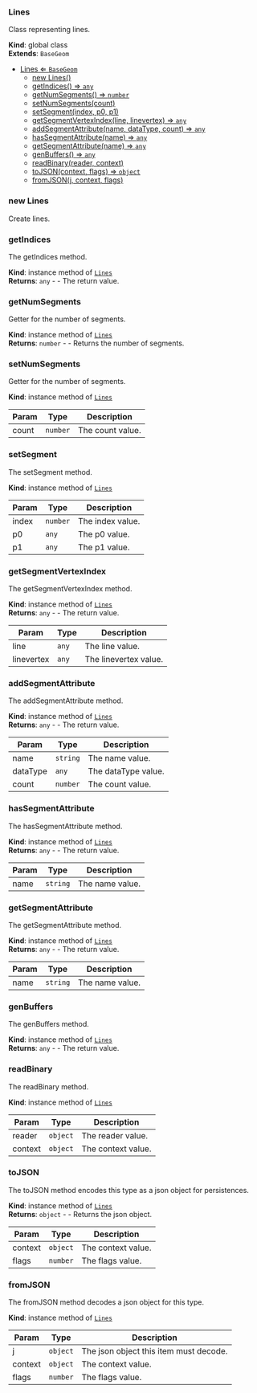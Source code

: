 <a name="Lines"></a>

### Lines 
Class representing lines.

**Kind**: global class  
**Extends**: <code>BaseGeom</code>  

* [Lines ⇐ <code>BaseGeom</code>](#Lines)
    * [new Lines()](#new-Lines)
    * [getIndices() ⇒ <code>any</code>](#getIndices)
    * [getNumSegments() ⇒ <code>number</code>](#getNumSegments)
    * [setNumSegments(count)](#setNumSegments)
    * [setSegment(index, p0, p1)](#setSegment)
    * [getSegmentVertexIndex(line, linevertex) ⇒ <code>any</code>](#getSegmentVertexIndex)
    * [addSegmentAttribute(name, dataType, count) ⇒ <code>any</code>](#addSegmentAttribute)
    * [hasSegmentAttribute(name) ⇒ <code>any</code>](#hasSegmentAttribute)
    * [getSegmentAttribute(name) ⇒ <code>any</code>](#getSegmentAttribute)
    * [genBuffers() ⇒ <code>any</code>](#genBuffers)
    * [readBinary(reader, context)](#readBinary)
    * [toJSON(context, flags) ⇒ <code>object</code>](#toJSON)
    * [fromJSON(j, context, flags)](#fromJSON)

<a name="new_Lines_new"></a>

### new Lines
Create lines.

<a name="Lines+getIndices"></a>

### getIndices
The getIndices method.

**Kind**: instance method of [<code>Lines</code>](#Lines)  
**Returns**: <code>any</code> - - The return value.  
<a name="Lines+getNumSegments"></a>

### getNumSegments
Getter for the number of segments.

**Kind**: instance method of [<code>Lines</code>](#Lines)  
**Returns**: <code>number</code> - - Returns the number of segments.  
<a name="Lines+setNumSegments"></a>

### setNumSegments
Getter for the number of segments.

**Kind**: instance method of [<code>Lines</code>](#Lines)  

| Param | Type | Description |
| --- | --- | --- |
| count | <code>number</code> | The count value. |

<a name="Lines+setSegment"></a>

### setSegment
The setSegment method.

**Kind**: instance method of [<code>Lines</code>](#Lines)  

| Param | Type | Description |
| --- | --- | --- |
| index | <code>number</code> | The index value. |
| p0 | <code>any</code> | The p0 value. |
| p1 | <code>any</code> | The p1 value. |

<a name="Lines+getSegmentVertexIndex"></a>

### getSegmentVertexIndex
The getSegmentVertexIndex method.

**Kind**: instance method of [<code>Lines</code>](#Lines)  
**Returns**: <code>any</code> - - The return value.  

| Param | Type | Description |
| --- | --- | --- |
| line | <code>any</code> | The line value. |
| linevertex | <code>any</code> | The linevertex value. |

<a name="Lines+addSegmentAttribute"></a>

### addSegmentAttribute
The addSegmentAttribute method.

**Kind**: instance method of [<code>Lines</code>](#Lines)  
**Returns**: <code>any</code> - - The return value.  

| Param | Type | Description |
| --- | --- | --- |
| name | <code>string</code> | The name value. |
| dataType | <code>any</code> | The dataType value. |
| count | <code>number</code> | The count value. |

<a name="Lines+hasSegmentAttribute"></a>

### hasSegmentAttribute
The hasSegmentAttribute method.

**Kind**: instance method of [<code>Lines</code>](#Lines)  
**Returns**: <code>any</code> - - The return value.  

| Param | Type | Description |
| --- | --- | --- |
| name | <code>string</code> | The name value. |

<a name="Lines+getSegmentAttribute"></a>

### getSegmentAttribute
The getSegmentAttribute method.

**Kind**: instance method of [<code>Lines</code>](#Lines)  
**Returns**: <code>any</code> - - The return value.  

| Param | Type | Description |
| --- | --- | --- |
| name | <code>string</code> | The name value. |

<a name="Lines+genBuffers"></a>

### genBuffers
The genBuffers method.

**Kind**: instance method of [<code>Lines</code>](#Lines)  
**Returns**: <code>any</code> - - The return value.  
<a name="Lines+readBinary"></a>

### readBinary
The readBinary method.

**Kind**: instance method of [<code>Lines</code>](#Lines)  

| Param | Type | Description |
| --- | --- | --- |
| reader | <code>object</code> | The reader value. |
| context | <code>object</code> | The context value. |

<a name="Lines+toJSON"></a>

### toJSON
The toJSON method encodes this type as a json object for persistences.

**Kind**: instance method of [<code>Lines</code>](#Lines)  
**Returns**: <code>object</code> - - Returns the json object.  

| Param | Type | Description |
| --- | --- | --- |
| context | <code>object</code> | The context value. |
| flags | <code>number</code> | The flags value. |

<a name="Lines+fromJSON"></a>

### fromJSON
The fromJSON method decodes a json object for this type.

**Kind**: instance method of [<code>Lines</code>](#Lines)  

| Param | Type | Description |
| --- | --- | --- |
| j | <code>object</code> | The json object this item must decode. |
| context | <code>object</code> | The context value. |
| flags | <code>number</code> | The flags value. |

